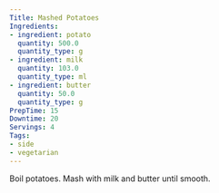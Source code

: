 ```yaml
---
Title: Mashed Potatoes
Ingredients:
- ingredient: potato
  quantity: 500.0
  quantity_type: g
- ingredient: milk
  quantity: 103.0
  quantity_type: ml
- ingredient: butter
  quantity: 50.0
  quantity_type: g
PrepTime: 15
Downtime: 20
Servings: 4
Tags:
- side
- vegetarian
---
```

Boil potatoes. Mash with milk and butter until smooth.